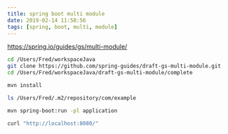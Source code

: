 ```yaml
---
title: spring boot multi module
date: 2019-02-14 11:58:56
tags: [spring, boot, multi, module]
---
```


<https://spring.io/guides/gs/multi-module/>

<!--more-->

```sh
cd /Users/Fred/workspaceJava
git clone https://github.com/spring-guides/draft-gs-multi-module.git
cd /Users/Fred/workspaceJava/draft-gs-multi-module/complete

mvn install

ls /Users/Fred/.m2/repository/com/example

mvn spring-boot:run -pl application

curl "http://localhost:8080/"
```
